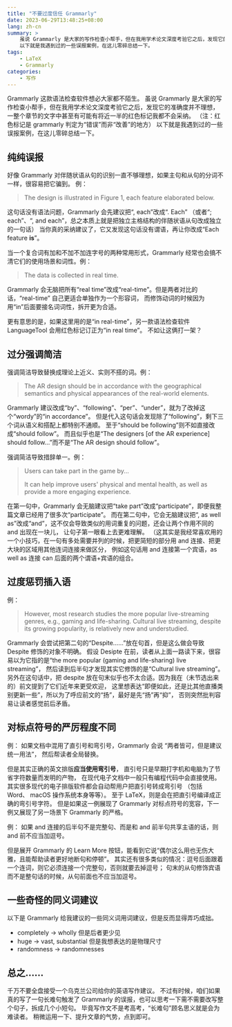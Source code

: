 ```yaml
---
title: "不要过度信任 Grammarly"
date: 2023-06-29T13:48:25+08:00
lang: zh-cn
summary: >
    虽说 Grammarly 是大家的写作检查小帮手，但在我用学术论文深度考验它之后，发现它的准确度并不理想。
    以下就是我遇到过的一些误报案例，在这儿零碎总结一下。
tags:
    - LaTeX
    - Grammarly
categories:
    - 写作
---
```


Grammarly 这款语法检查软件想必大家都不陌生。
虽说 Grammarly 是大家的写作检查小帮手，但在我用学术论文深度考验它之后，发现它的准确度并不理想，
一整个章节的文字中甚至有可能有将近一半的红色标记我都不会采纳。
（注：红色标记是 grammarly 判定为“错误”而非“改善”的地方）
以下就是我遇到过的一些误报案例，在这儿零碎总结一下。

## 纯纯误报

好像 Grammarly 对伴随状语从句的识别一直不够理想，如果主句和从句的分词不一样，很容易把它骗到。
例：
> The design is illustrated in Figure 1, each feature elaborated below.

这句话没有语法问题，Grammarly 会先建议把“, each”改成“. Each”
（或者“; each”、“, and each”，总之本质上就是把独立主格结构的伴随状语从句改成独立的一句话）
当你真的采纳建议了，它又发现这句话没有谓语，再让你改成“Each feature **is**”。

当一个复合词有加和不加不加连字号的两种常用形式，Grammarly 经常也会搞不清它们的使用场景和词性。例：
> The data is collected in real time.

Grammarly 会无脑把所有“real time”改成“real-time”。但是两者对比的话，“real-time” 自己更适合单独作为一个形容词，
而修饰动词的时候因为用“in”后面要接名词词性，拆开更为合适。

更有意思的是，如果这里用的是“in real-time”，另一款语法检查软件 LanguageTool 会用红色标记订正为“in real time”。
不如让这俩打一架？

## 过分强调简洁

强调简洁导致替换成理论上近义、实则不搭的词。例：
> The AR design should be in accordance with the geographical semantics and physical appearances of the real-world elements.

Grammarly 建议改成“by”、“following”、“per”、“under”，就为了改掉这个“wordy”的“in accordance”。
但是代入这句话会发现除了“following”，剩下三个词从语义和搭配上都特别不通顺。
至于“should be following”则不如直接改成“should follow”。
而且似乎也是“The designers [of the AR experience] should follow...”而不是“The AR design should follow”。

强调简洁导致措辞单一。例：
> Users can take part in the game by...
>
> It can help improve users' physical and mental health, as well as provide a more engaging experience.

在第一句中，Grammarly 会无脑建议把“take part”改成“participate”，即便我整篇文章已经用了很多次“participate”。
而在第二句中，它会无脑建议把“, as well as”改成“and”，这不仅会导致类似的用词重复的问题，还会让两个作用不同的 and 出现在一块儿，
让句子第一眼看上去更难理解。
（这其实是我经常喜欢用的一个小技巧，在一句有多处需要并列的时候，把更简短的部分用 and 连接、把更大块的区域用其他连词连接来做区分，
例如这句话用 and 连接第一个宾语，as well as 连接 can 后面的两个谓语+宾语的组合。

## 过度惩罚插入语

例：
> However, most research studies the more popular live-streaming genres, e.g., gaming and life-sharing.
> Cultural live streaming, despite its growing popularity, is relatively new and understudied.

Grammarly 会尝试把第二句的“Despite……”放在句首，但是这么做会导致 Despite 修饰的对象不明确。
假设 Desipte 在前，读者从上面一路读下来，很容易以为它指的是“the more popular (gaming and life-sharing) live streaming”，
然后读到后半句才发现其实它修饰的是“Cultural live streaming”。
另外在这句话中，把 despite 放在句末似乎也不太合适。因为我在（未节选出来的）前文提到了它们近年来更受欢迎，
这里想表达“即便如此，还是比其他直播类别更新一些”，所以为了呼应前文的“扬”，最好是先“扬”再“抑”，
否则突然批判容易让读者感觉前后矛盾。

## 对标点符号的严厉程度不同

例：
如果文档中混用了直引号和弯引号，Grammarly 会说
“两者皆可，但是建议统一用法”，
然后帮读者全局替换。

但是其实正确的英文排版**应当使用弯引号**，
直引号只是早期打字机和电脑为了节省字符数量而发明的产物，
在现代电子文档中一般只有编程代码中会直接使用。
其实很多现代的电子排版软件都会自动帮用户把直引号转成弯引号
（包括 Word、 macOS 操作系统本身等等）。
至于 LaTeX，则是会在把直引号编译成正确的弯引号字符。
但是如果这一例展现了 Grammarly 对标点符号的宽容，下一例又展现了另一场景下 Grammarly 的严格。

例：
如果 and 连接的后半句不是完整句、而是和 and 前半句共享主语的话，则 and 前不应当加逗号。

但是展开 Grammarly 的 Learn More 按钮，能看到它说“偶尔这么用也无伤大雅，且能帮助读者更好地断句和停顿”。
其实还有很多类似的情况：逗号后面跟着一个连词，则它必须连接一个完整句，否则就要去掉逗号；
句末的从句修饰宾语而不是整句话的时候，从句前面也不应当加逗号。

## 一些奇怪的同义词建议

以下是 Grammarly 给我建议的一些同义词用词建议，但是反而显得弄巧成拙。

* completely -> wholly 但是后者更少见
* huge -> vast, substantial 但是我想表达的是物理尺寸
* randomness -> randomnesses

## 总之……

千万不要全盘接受一个乌克兰公司给你的英语写作建议。
不过有时候，咱们如果真的写了一句长难句触发了 Grammarly 的误报，也可以思考一下需不需要改写整个句子，拆成几个小短句。
毕竟写作文不是考高考，“长难句”顾名思义就是会为难读者。
稍微运用一下、提升文章的气势，点到即可。

